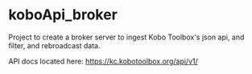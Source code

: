 # koboApi_broker
Project to create a broker server to ingest Kobo Toolbox's json api, and filter, and rebroadcast data.  

API docs located here:  https://kc.kobotoolbox.org/api/v1/
